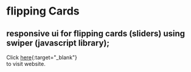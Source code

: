 # flipping Cards
## responsive ui for flipping cards (sliders) using swiper (javascript library);


Click [here](https://ubiquitous-genie-765067.netlify.app/){:target="_blank"}  
to visit website.

